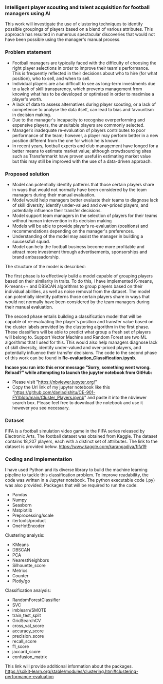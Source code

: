 ### Intelligent player scouting and talent acquisition for football managers using AI

This work will investigate the use of clustering techniques to identify possible groupings of players based on a blend of various attributes. This approach has resulted in numerous spectacular discoveries that would not have been possible using the manager's manual process.

### Problem statement

- Football managers are typically faced with the difficulty of choosing the right player selections in order to improve their team's performance. This is frequently reflected in their decisions about who to hire (for what position), who to sell, and when to sell.
- Individual players are also difficult to see as long-term investments due to a lack of skill transparency, which prevents management from knowing what has to be developed or optimised in order to maximise a player's worth.
- A lack of data to assess alternatives during player scouting, or a lack of competence to analyse the data itself, can lead to bias and favouritism in decision making.
- Due to the manager's incapacity to recognise overperforming and expensive players, the unsuitable players are commonly selected.
- Manager’s inadequate re-evaluation of players contributes to poor performance of the team; however, a player may perform better in a new position different from the one for which he is known.
- In recent years, football experts and club management have longed for a better means to estimate market value; although crowdsourcing sites such as Transfermarkt have proven useful in estimating market value but this may still be improved with the use of a data-driven approach.


### Proposed solution

- Model can potentially identify patterns that those certain players share in ways that would not normally have been considered by the team managers during their manual evaluation.
- Model would help managers better evaluate their teams to diagnose lack of skill diversity, identify under-valued and over-priced players, and potentially influence their transfer decisions.
- Model support team managers in the selection of players for their teams without human intervention in its decision making
- Models will be able to provide player’s re-evaluation (positions) and recommendations depending on the manager's preferences.
- Understanding of the model may assist the manager in building a suucessfull squad.
- Model can help the football business become more profitable and attract more investment through advertisements, sponsorships and brand ambassadorship.


The structure of the model is described:

The first phase is to effectively build a model capable of grouping players based on their similarity in traits. To do this, I have implemented K-means, K-means++ and DBSCAN algorithms to group players based on their individual abilities, as well as noise removal from the dataset. The model can potentially identify patterns those certain players share in ways that would not normally have been considered by the team managers during their manual evaluation.

The second phase entails building a classification model that will be capable of re-evaluating the player's position and transfer value based on the cluster labels provided by the clustering algorithm in the first phase. These classifiers will be able to predict what group a fresh set of players will belong to. Support Vector Machine and Random Forest are two ML algorithms that I used for this. This would also help managers diagnose lack of skill diversity, identify under-valued and over-priced players, and potentially influence their transfer decisions. The code to the second phase of this work can be found in **Re-evaluation_Classification.ipynb**.

**Incase you run into this error message "Sorry, something went wrong. Reload?" while attempting to launch the jupyter notebook from GitHub:**

- Please visit "https://nbviewer.jupyter.org/"
- Copy the Url link of my jupyter notebook like this "https://github.com/danladishitu/CE-901-FY/blob/main/Cluster_Players.ipynb" and paste it into the nbviewer search box. Please feel free to download the notebook and use it however you see necessary.

### Dataset
FIFA is a football simulation video game in the FIFA series released by Electronic Arts. The football dataset was obtained from Kaggle. The dataset contains 18,207 players, each with a distinct set of attributes. The link to the dataset is provided below. https://www.kaggle.com/karangadiya/fifa19

### Coding and Implementation
I have used Python and its diverse library to build the machine learning pipeline to tackle this classification problem. To improve readability, the code was written in a Jupyter notebook. The python executable code (.py) was also provided.
Packages that will be required to run the code:

- Pandas
- Numpy
- Seasborn
- Matplotlib
- Preprocessing/scale
- itertools/product
- OneHotEncoder

Clustering analysis:

- KMeans
- DBSCAN
- PCA
- NearestNeighbors
- Silhouette_score
- Metrics
- Counter
- Plotly/go

Classification analysis:

- RandomForestClassifier
- SVC
- imblearn/SMOTE
- train_test_split
- GridSearchCV
- cross_val_score
- accuracy_score
- precision_score
- recall_score
- f1_score
- jaccard_score
- confusion_matrix

This link will provide additional information about the packages. https://scikit-learn.org/stable/modules/clustering.html#clustering-performance-evaluation




